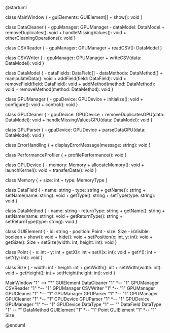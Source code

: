 @startuml

class MainWindow {
    - guiElements: GUIElement[]
    + show(): void
}

class DataCleaner {
    - gpuManager: GPUManager
    - dataModel: DataModel
    + removeDuplicates(): void
    + handleMissingValues(): void
    + otherCleaningOperations(): void
}

class CSVReader {
    - gpuManager: GPUManager
    + readCSV(): DataModel
}

class CSVWriter {
    - gpuManager: GPUManager
    + writeCSV(data: DataModel): void
}

class DataModel {
    - dataFields: DataField[]
    - dataMethods: DataMethod[]
    + manipulateData(): void
    + addField(field: DataField): void
    + removeField(field: DataField): void
    + addMethod(method: DataMethod): void
    + removeMethod(method: DataMethod): void
}

class GPUManager {
    - gpuDevice: GPUDevice
    + initialize(): void
    + configure(): void
    + control(): void
}

class GPUCleaner {
    - gpuDevice: GPUDevice
    + removeDuplicatesGPU(data: DataModel): void
    + handleMissingValuesGPU(data: DataModel): void
}

class GPUParser {
    - gpuDevice: GPUDevice
    + parseDataGPU(data: DataModel): void
}

class ErrorHandling {
    + displayErrorMessage(message: string): void
}

class PerformanceProfiler {
    + profilePerformance(): void
}

class GPUDevice {
    - memory: Memory
    + allocateMemory(): void
    + launchKernel(): void
    + transferData(): void
}

class Memory {
    + size: int
    + type: MemoryType
}

class DataField {
    - name: string
    - type: string
    + getName(): string
    + setName(name: string): void
    + getType(): string
    + setType(type: string): void
}

class DataMethod {
    - name: string
    - returnType: string
    + getName(): string
    + setName(name: string): void
    + getReturnType(): string
    + setReturnType(type: string): void
}

class GUIElement {
    - id: string
    - position: Point
    - size: Size
    - isVisible: boolean
    + show(): void
    + hide(): void
    + setPosition(x: int, y: int): void
    + getSize(): Size
    + setSize(width: int, height: int): void
}

class Point {
    - x: int
    - y: int
    + getX(): int
    + setX(x: int): void
    + getY(): int
    + setY(y: int): void
}

class Size {
    - width: int
    - height: int
    + getWidth(): int
    + setWidth(width: int): void
    + getHeight(): int
    + setHeight(height: int): void
}

MainWindow "1" --> "*" GUIElement
DataCleaner "1" *-- "1" GPUManager
CSVReader "1" *-- "1" GPUManager
CSVWriter "1" *-- "1" GPUManager
GPUCleaner "1" *-- "1" GPUManager
GPUParser "1" *-- "1" GPUManager
GPUCleaner "1" *-- "1" GPUDevice
GPUParser "1" *-- "1" GPUDevice
GPUManager "1" *-- "1" GPUDevice
DataType "1" *-- "*" DataField
DataType "1" *-- "*" DataMethod
GUIElement "1" *-- "1" Point
GUIElement "1" *-- "1" Size

@enduml

